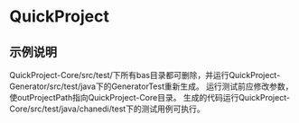 QuickProject
====
示例说明
----
QuickProject-Core/src/test/下所有bas目录都可删除，并运行QuickProject-Generator/src/test/java下的GeneratorTest重新生成。
运行测试前应修改参数，使outProjectPath指向QuickProject-Core目录。
生成的代码运行QuickProject-Core/src/test/java/chanedi/test下的测试用例可执行。